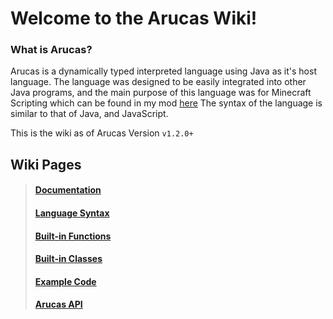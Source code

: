 
# Welcome to the Arucas Wiki!

### What is Arucas?

Arucas is a dynamically typed interpreted language using Java as it's host language.
The language was designed to be easily integrated into other Java programs, and the main purpose of this language was for Minecraft Scripting which can be found in my mod [here](https://github.com/senseiwells/EssentialClient)
The syntax of the language is similar to that of Java, and JavaScript.

This is the wiki as of Arucas Version `v1.2.0+`

## Wiki Pages

> #### [Documentation](https://github.com/senseiwells/Arucas/wiki/Documentation)
> #### [Language Syntax](https://github.com/senseiwells/Arucas/wiki/Language-Syntax)
> #### [Built-in Functions](https://github.com/senseiwells/Arucas/wiki/Built-in-Functions)
> #### [Built-in Classes](https://github.com/senseiwells/Arucas/wiki/Built-in-Classes)
> #### [Example Code](https://github.com/senseiwells/Arucas/wiki/Example-Code)
> #### [Arucas API](https://github.com/senseiwells/Arucas/wiki/Arucas-API)